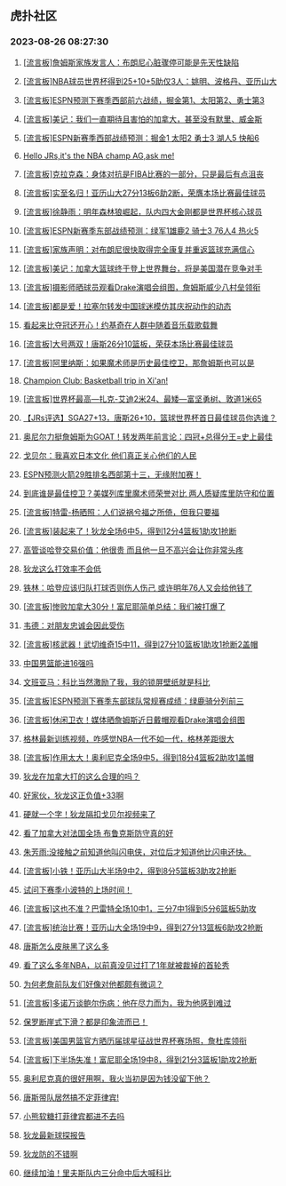 ## 虎扑社区 
### 2023-08-26 08:27:30

1. [[流言板]詹姆斯家族发言人：布朗尼心脏骤停可能是先天性缺陷](https://bbs.hupu.com/61830319.html)

2. [[流言板]NBA球员世界杯得到25+10+5助仅3人：姚明、波格丹、亚历山大](https://bbs.hupu.com/61829084.html)

3. [[流言板]ESPN预测下赛季西部前六战绩，掘金第1、太阳第2、勇士第3](https://bbs.hupu.com/61828565.html)

4. [[流言板]美记：我们一直期待且害怕的加拿大，甚至没有默里、威金斯](https://bbs.hupu.com/61828431.html)

5. [[流言板]ESPN新赛季西部战绩预测：掘金1 太阳2 勇士3 湖人5 快船6](https://bbs.hupu.com/61830244.html)

6. [Hello JRs,it's the NBA champ AG,ask me!](https://bbs.hupu.com/61827122.html)

7. [[流言板]克拉克森：身体对抗是FIBA比赛的一部分，只是最后有点沮丧](https://bbs.hupu.com/61828823.html)

8. [[流言板]实至名归！亚历山大27分13板6助2断，荣膺本场比赛最佳球员](https://bbs.hupu.com/61828670.html)

9. [[流言板]徐静雨：明年森林狼崛起，队内四大金刚都是世界杯核心球员](https://bbs.hupu.com/61830288.html)

10. [[流言板]ESPN新赛季东部战绩预测：绿军1雄鹿2 骑士3 76人4 热火5](https://bbs.hupu.com/61830221.html)

11. [[流言板]家族声明：对布朗尼很快取得完全康复并重返篮球充满信心](https://bbs.hupu.com/61830336.html)

12. [[流言板]美记：加拿大篮球终于登上世界舞台，将是美国潜在竞争对手](https://bbs.hupu.com/61828399.html)

13. [[流言板]摄影师晒球员观看Drake演唱会组图，詹姆斯威少八村垒领衔](https://bbs.hupu.com/61827585.html)

14. [[流言板]都是爱！拉塞尔转发中国球迷模仿其庆祝动作的动态](https://bbs.hupu.com/61829079.html)

15. [看起来比夺冠还开心！约基奇在人群中随着音乐载歌载舞](https://bbs.hupu.com/61828974.html)

16. [[流言板]大号两双！唐斯26分10篮板，荣获本场比赛最佳球员](https://bbs.hupu.com/61828780.html)

17. [[流言板]阿里纳斯：如果魔术师是历史最佳控卫，那詹姆斯也可以是](https://bbs.hupu.com/61825839.html)

18. [Champion Club: Basketball trip in Xi'an!](https://bbs.hupu.com/61829167.html)

19. [[流言板]世界杯最高—扎克-艾迪2米24、最矮—富坚勇树、敦道1米65](https://bbs.hupu.com/61824993.html)

20. [【JRs评选】SGA27+13，唐斯26+10，篮球世界杯首日最佳球员你选谁？](https://bbs.hupu.com/61828187.html)

21. [奥尼尔力挺詹姆斯为GOAT！转发两年前言论：四冠+总得分王=史上最佳](https://bbs.hupu.com/61830060.html)

22. [戈贝尔：我喜欢日本文化 他们真正关心他们的人民](https://bbs.hupu.com/61830161.html)

23. [ESPN预测火箭29胜排名西部第十三，无缘附加赛！](https://bbs.hupu.com/61830093.html)

24. [到底谁是最佳控卫？美媒列库里魔术师荣誉对比 两人质疑库里防守和位置](https://bbs.hupu.com/61830088.html)

25. [[流言板]特雷-杨晒照：人们说祸兮福之所倚，但我只要福](https://bbs.hupu.com/61830428.html)

26. [[流言板]装起来了！狄龙全场6中5，得到12分4篮板1助攻1抢断](https://bbs.hupu.com/61828169.html)

27. [高管谈哈登交易价值：他很贵 而且他一旦不高兴会让你非常头疼](https://bbs.hupu.com/61830119.html)

28. [狄龙这么打效率不会低](https://bbs.hupu.com/61830051.html)

29. [铁林：哈登应该归队打球否则伤人伤己 或许明年76人又会给他钱了](https://bbs.hupu.com/61830116.html)

30. [[流言板]惨败加拿大30分！富尼耶简单总结：我们被打爆了](https://bbs.hupu.com/61828860.html)

31. [韦德：对朋友忠诚会因此受伤](https://bbs.hupu.com/61826098.html)

32. [[流言板]核武器！武切维奇15中11，得到27分10篮板1助攻1抢断2盖帽](https://bbs.hupu.com/61824151.html)

33. [中国男篮能进16强吗](https://bbs.hupu.com/61829385.html)

34. [文班亚马：科比当然激励了我，我的锁屏壁纸就是科比](https://bbs.hupu.com/61825274.html)

35. [[流言板]ESPN预测下赛季东部球队常规赛成绩：绿鹿骑分列前三](https://bbs.hupu.com/61827202.html)

36. [[流言板]休闲卫衣！媒体晒詹姆斯近日戴帽观看Drake演唱会组图](https://bbs.hupu.com/61827496.html)

37. [格林最新训练视频，咋感觉NBA一代不如一代，格林差距很大](https://bbs.hupu.com/61828554.html)

38. [[流言板]作用太大！奥利尼克全场9中5，得到18分4篮板2助攻1盖帽](https://bbs.hupu.com/61828205.html)

39. [狄龙在加拿大打的这么合理的吗？](https://bbs.hupu.com/61827793.html)

40. [好家伙，狄龙这正负值+33啊](https://bbs.hupu.com/61828215.html)

41. [硬就一个字！狄龙隔扣戈贝尔视频来了](https://bbs.hupu.com/61826831.html)

42. [看了加拿大对法国全场 布鲁克斯防守真的好](https://bbs.hupu.com/61828102.html)

43. [朱芳雨:没接触之前知道他叫闪电侠，对位后才知道他比闪电还快。](https://bbs.hupu.com/61827365.html)

44. [[流言板]小铁！亚历山大半场9中2，得到8分5篮板3助攻2抢断](https://bbs.hupu.com/61827410.html)

45. [试问下赛季小波特的上场时间！](https://bbs.hupu.com/61828419.html)

46. [[流言板]这也不准？巴雷特全场10中1，三分7中1得到5分6篮板5助攻](https://bbs.hupu.com/61828288.html)

47. [[流言板]统治比赛！亚历山大全场19中9，得到27分13篮板6助攻2抢断](https://bbs.hupu.com/61828145.html)

48. [唐斯怎么皮肤黑了这么多](https://bbs.hupu.com/61826830.html)

49. [看了这么多年NBA，以前真没见过打了1年就被裁掉的首轮秀](https://bbs.hupu.com/61828865.html)

50. [为何老詹前队友们好像对他都颇有微词？](https://bbs.hupu.com/61829474.html)

51. [[流言板]多诺万谈鲍尔伤病：他在尽力而为，我为他感到难过](https://bbs.hupu.com/61829027.html)

52. [保罗断崖式下滑？都是印象流而已！](https://bbs.hupu.com/61829382.html)

53. [[流言板]美国男篮官方晒历届球星征战世界杯赛场照，詹杜库领衔](https://bbs.hupu.com/61822557.html)

54. [[流言板]下半场失准！富尼耶全场19中8，得到21分3篮板1助攻2抢断](https://bbs.hupu.com/61828231.html)

55. [奥利尼克真的很好用啊，我火当初是因为钱没留下他？](https://bbs.hupu.com/61828506.html)

56. [唐斯带队居然搞不定菲律宾!](https://bbs.hupu.com/61826191.html)

57. [小熊软糖打菲律宾都进不去吗](https://bbs.hupu.com/61826104.html)

58. [狄龙最新球探报告](https://bbs.hupu.com/61828171.html)

59. [狄龙防的不错啊](https://bbs.hupu.com/61827723.html)

60. [继续加油！里夫斯队内三分命中后大喊科比](https://bbs.hupu.com/61824470.html)

